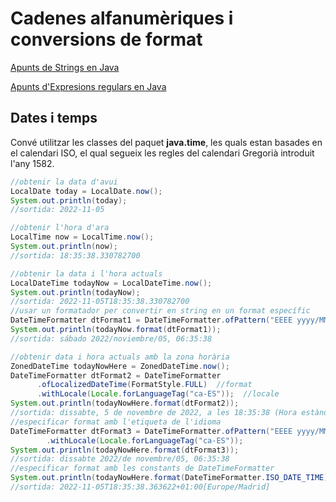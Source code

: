 # Cadenes alfanumèriques i conversions de format

[Apunts de Strings en Java](assets/1.2/Strings_in_Java.pdf)

[Apunts d'Expresions regulars en Java](assets/1.2/Expressions_regulars_en_Java.pdf)

## Dates i temps

Convé utilitzar les classes del paquet **java.time**, les quals estan basades en el calendari ISO, el qual segueix les regles del calendari Gregorià introduit l'any 1582.

```java
//obtenir la data d'avui
LocalDate today = LocalDate.now();
System.out.println(today);
//sortida: 2022-11-05
```

```java
//obtenir l'hora d'ara
LocalTime now = LocalTime.now();
System.out.println(now);
//sortida: 18:35:38.330782700
```

```java
//obtenir la data i l'hora actuals
LocalDateTime todayNow = LocalDateTime.now();
System.out.println(todayNow);
//sortida: 2022-11-05T18:35:38.330782700
//usar un formatador per convertir en string en un format específic
DateTimeFormatter dtFormat1 = DateTimeFormatter.ofPattern("EEEE yyyy/MMMM/dd, hh:mm:ss");
System.out.println(todayNow.format(dtFormat1));
//sortida: sábado 2022/noviembre/05, 06:35:38
```

```java
//obtenir data i hora actuals amb la zona horària
ZonedDateTime todayNowHere = ZonedDateTime.now();
DateTimeFormatter dtFormat2 = DateTimeFormatter
      .ofLocalizedDateTime(FormatStyle.FULL)  //format
      .withLocale(Locale.forLanguageTag("ca-ES"));  //locale
System.out.println(todayNowHere.format(dtFormat2));
//sortida: dissabte, 5 de novembre de 2022, a les 18:35:38 (Hora estàndard del Centre d’Europa)
//especificar format amb l'etiqueta de l'idioma
DateTimeFormatter dtFormat3 = DateTimeFormatter.ofPattern("EEEE yyyy/MMMM/dd, hh:mm:ss")
        .withLocale(Locale.forLanguageTag("ca-ES"));
System.out.println(todayNowHere.format(dtFormat3));
//sortida: dissabte 2022/de novembre/05, 06:35:38
//especificar format amb les constants de DateTimeFormatter
System.out.println(todayNowHere.format(DateTimeFormatter.ISO_DATE_TIME));
//sortida: 2022-11-05T18:35:38.363622+01:00[Europe/Madrid]
```
